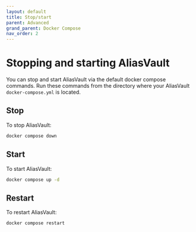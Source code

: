 ```yaml
---
layout: default
title: Stop/start
parent: Advanced
grand_parent: Docker Compose
nav_order: 2
---
```


# Stopping and starting AliasVault
You can stop and start AliasVault via the default docker compose commands. Run these commands from the directory where your AliasVault `docker-compose.yml` is located.

## Stop
To stop AliasVault:
```bash
docker compose down
```

## Start
To start AliasVault:

```bash
docker compose up -d
```

## Restart
To restart AliasVault:

```bash
docker compose restart
```
